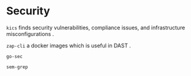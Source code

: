 # Security

`kics` finds security vulnerabilities, compliance issues, and infrastructure misconfigurations .

`zap-cli` a docker images which is useful in  DAST .

`go-sec` 

`sem-grep`
